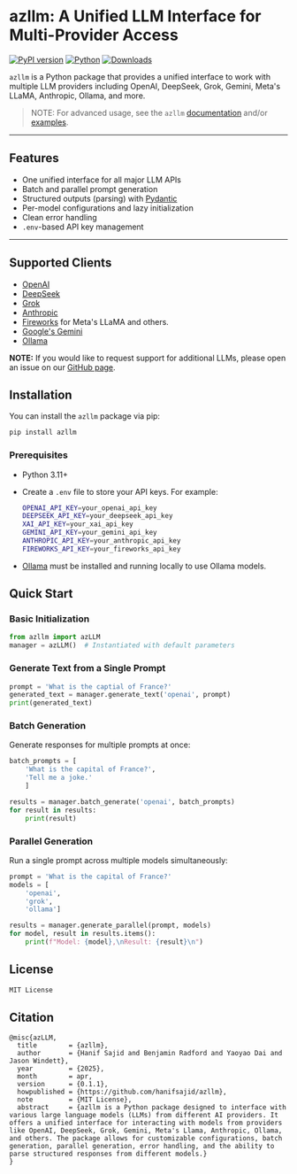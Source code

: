 # azllm: A Unified LLM Interface for Multi-Provider Access

[![PyPI version](https://img.shields.io/pypi/v/azllm)](https://pypi.org/project/azllm/)
[![Python](https://img.shields.io/pypi/pyversions/azllm)](https://www.python.org/)
[![Downloads](https://img.shields.io/pypi/dm/azllm)](https://pypistats.org/packages/azllm)



`azllm` is a Python package that provides a unified interface to work with multiple LLM providers including OpenAI, DeepSeek, Grok, Gemini, Meta's LLaMA, Anthropic, Ollama, and more.

> NOTE: For advanced usage, see the `azllm` <a href="https://hanifsajid.github.io/azllm" target="_blank">documentation</a> and/or [examples](./examples/).
---
## Features

- One unified interface for all major LLM APIs
- Batch and parallel prompt generation
- Structured outputs (parsing) with <a href="https://docs.pydantic.dev/latest/" target="_blank"> Pydantic</a>
- Per-model configurations and lazy initialization
- Clean error handling
- `.env`-based API key management
---

## Supported Clients

- <a href="https://platform.openai.com/docs/overview" target="_blank">OpenAI</a>
- <a href="https://api-docs.deepseek.com" target="_blank">DeepSeek</a>
- <a href="https://x.ai" target="_blank">Grok</a>
- <a href="https://www.anthropic.com/claude" target="_blank">Anthropic</a>
- <a href="https://fireworks.ai" target="_blank">Fireworks</a> for Meta's LLaMA and others.
- <a href="https://ai.google.dev/gemini-api/docs" target="_blank">Google's Gemini</a>
- <a href="https://ollama.com" target="_blank">Ollama</a>

**NOTE:**   If you would like to request support for additional LLMs, please open an issue on our <a href="https://github.com/hanifsajid/azllm/issues" target="_blank">GitHub page</a>.

## Installation

You can install the `azllm` package via pip:

```bash
pip install azllm
```

### Prerequisites

- Python 3.11+
- Create a `.env` file to store your API keys. For example:

    ```bash
    OPENAI_API_KEY=your_openai_api_key
    DEEPSEEK_API_KEY=your_deepseek_api_key
    XAI_API_KEY=your_xai_api_key
    GEMINI_API_KEY=your_gemini_api_key
    ANTHROPIC_API_KEY=your_anthropic_api_key
    FIREWORKS_API_KEY=your_fireworks_api_key
    ```
- <a href="https://ollama.com" target="_blank">Ollama</a> must be installed and running locally to use Ollama models.

## Quick Start

### Basic Initialization

```Python
from azllm import azLLM
manager = azLLM()  # Instantiated with default parameters 
```

### Generate Text from a Single Prompt 

```Python
prompt = 'What is the captial of France?'
generated_text = manager.generate_text('openai', prompt)
print(generated_text)
```
### Batch Generation

Generate responses for multiple prompts at once:

```Python
batch_prompts = [
    'What is the capital of France?',
    'Tell me a joke.'
    ]

results = manager.batch_generate('openai', batch_prompts)
for result in results:
    print(result)
```
### Parallel Generation 

Run a single prompt across multiple models simultaneously:

```python
prompt = 'What is the capital of France?'
models = [
    'openai',
    'grok',
    'ollama']

results = manager.generate_parallel(prompt, models)
for model, result in results.items():
    print(f"Model: {model},\nResult: {result}\n")
```

## License

```md
MIT License
```

## Citation

```
@misc{azLLM,
  title        = {azllm},
  author       = {Hanif Sajid and Benjamin Radford and Yaoyao Dai and Jason Windett},
  year         = {2025},
  month        = apr,
  version      = {0.1.1},
  howpublished = {https://github.com/hanifsajid/azllm},
  note         = {MIT License},
  abstract     = {azllm is a Python package designed to interface with various large language models (LLMs) from different AI providers. It offers a unified interface for interacting with models from providers like OpenAI, DeepSeek, Grok, Gemini, Meta's Llama, Anthropic, Ollama, and others. The package allows for customizable configurations, batch generation, parallel generation, error handling, and the ability to parse structured responses from different models.}
}
```
